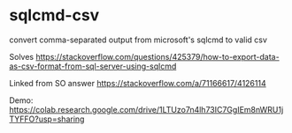 # sqlcmd-csv
convert comma-separated output from microsoft's sqlcmd to valid csv

Solves https://stackoverflow.com/questions/425379/how-to-export-data-as-csv-format-from-sql-server-using-sqlcmd

Linked from SO answer https://stackoverflow.com/a/71166617/4126114

Demo: https://colab.research.google.com/drive/1LTUzo7n4lh73IC7GgIEm8nWRU1jTYFFO?usp=sharing
